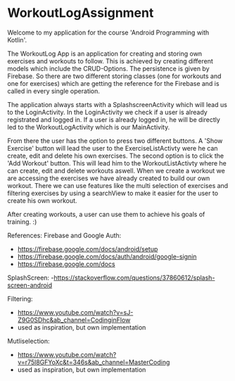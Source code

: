 # WorkoutLogAssignment

Welcome to my application for the course 'Android Programming with Kotlin'.

The WorkoutLog App is an application for creating and storing own exercises and workouts to follow. This is achieved by creating different models which include the CRUD-Options. 
The persistence is given by Firebase. So there are two different storing classes (one for workouts and one for exercises) which are getting the reference for the Firebase and is called
in every single operation. 

The application always starts with a SplashscreenActivity which will lead us to the LoginActivity. In the LoginActivity we check if a user is already registrated and logged in. If a user is already 
logged in, he will be directly led to the WorkoutLogActivity which is our MainActivity. 

From there the user has the option to press two different buttons. A 'Show Exercise' button will lead the user to the ExerciseListActivty were he can create, edit and delete his own exercises.
The second option is to click the 'Add Workout' button. This will lead him to the WorkoutListActivty where he can create, edit and delete workouts aswell. When we create a workout we 
are accessing the exercises we have already created to build our own workout. There we can use features like the multi selection of exercises and filtering exercises by using a searchView
to make it easier for the user to create his own workout. 

After creating workouts, a user can use them to achieve his goals of training. :) 




References: 
Firebase and Google Auth:
- https://firebase.google.com/docs/android/setup
- https://firebase.google.com/docs/auth/android/google-signin
- https://firebase.google.com/docs

SplashScreen:
-https://stackoverflow.com/questions/37860612/splash-screen-android

Filtering: 
- https://www.youtube.com/watch?v=sJ-Z9G0SDhc&ab_channel=CodinginFlow
- used as inspiration, but own implementation

Mutliselection:
- https://www.youtube.com/watch?v=r75l8GFYoXc&t=346s&ab_channel=MasterCoding
- used as inspiration, but own implementation
